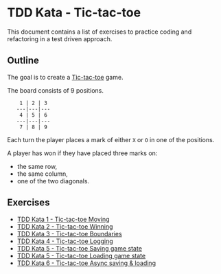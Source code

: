 # TDD Kata - Tic-tac-toe

This document contains a list of exercises to practice coding and refactoring in a test driven approach.

## Outline

The goal is to create a [Tic-tac-toe](https://en.wikipedia.org/wiki/Tic-tac-toe) game.

The board consists of 9 positions.

```
    1 | 2 | 3
   ---|---|---
    4 | 5 | 6
   ---|---|---
    7 | 8 | 9
```

Each turn the player places a mark of either `X` or `O` in one of the positions.

A player has won if they have placed three marks on:
- the same row,
- the same column,
- one of the two diagonals.

## Exercises

- [TDD Kata 1 - Tic-tac-toe Moving](tdd_kata1.md)
- [TDD Kata 2 - Tic-tac-toe Winning](tdd_kata2.md)
- [TDD Kata 3 - Tic-tac-toe Boundaries](tdd_kata3.md)
- [TDD Kata 4 - Tic-tac-toe Logging](tdd_kata4.md)
- [TDD Kata 5 - Tic-tac-toe Saving game state](tdd_kata5.md)
- [TDD Kata 5 - Tic-tac-toe Loading game state](tdd_kata6.md)
- [TDD Kata 6 - Tic-tac-toe Async saving & loading](tdd_kata6.md)
